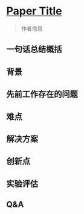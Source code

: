 # [Paper Title](website)

> 作者信息

## 一句话总结概括



## 背景



## 先前工作存在的问题



## 难点



## 解决方案



## 创新点



## 实验评估



## Q&A


